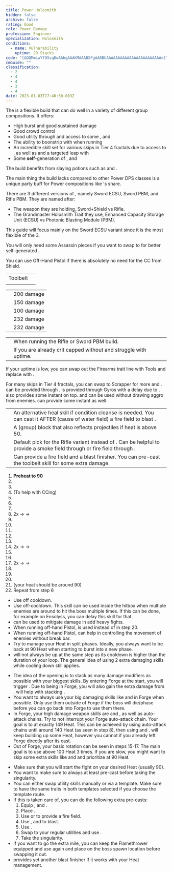 ```yaml
---
title: Power Holosmith
hidden: false
archive: false
rating: Good
role: Power Damage
profession: Engineer
specialization: Holosmith
conditions:
  - name: Vulnerability
    uptime: 20 Stacks
code: "[&DQMmLwY7OSsqDwAAhgAAAKMAAABXFgAA8BUAAAAAAAAAAAAAAAAAAAAAAAA=]"
cmGuide: ""
classification:
  - 2
  - 4
  - 4
  - 3
  - 4
date: 2023-01-03T17:40:50.083Z
---
```


The <Specialization text="Power Holosmith" name="Holosmith"/> is a flexible build that can do well in a variety of different group compositions.
It offers:

- High burst and good sustained damage
- Good crowd control
- Good utility through <Condition name="Vulnerability"/> and access to some <Condition name="Blinded"/>, <Condition name="Crippled"/> and <Condition name="Immobile"/>
- The ability to boonstrip with <Skill name="Detonate Mine Field"/> when running <Skill name="Throw Mine"/>
- An incredible skill set for various skips in Tier 4 fractals due to access to <Effect name="Stealth"/>, as well as <Effect name="Superspeed"/> and a targeted leap with <Skill name="Jump Shot"/>
- Some **self**-generation of <Boon name="Might"/>, <Boon name="Quickness"/> and <Boon name="Fury"/>

The build benefits from slaying potions such as <Item name="Powerful Potion of slaying scarlets armies"/> and <Item name="Impact" type="Sigil"/>.

The main thing the build lacks compared to other Power DPS classes is a unique party buff for Power compositions like <Specialization text="Power Dragonhunter" name="Dragonhunter"/>'s <Skill name="Bane Signet"/> share.

There are 3 different versions of <Specialization text="Power Holosmith" name="Holosmith"/>, namely Sword ECSU, Sword PBM, and Rifle PBM. They are named after:

- The weapon they are holding, Sword+Shield vs Rifle.
- The Grandmaster Holosmith Trait they use, Enhanced Capacity Storage Unit (ECSU) vs Photonic Blasting Module (PBM).

This guide will focus mainly on the Sword ECSU variant since it is the most flexible of the 3.

<Divider text="Equipment"/>

<CharacterWithAr>  
<Character title="Power Holosmith" gear='{"attributes":{"profession":"Engineer","specialization":"Holosmith","data":{"Health":20522,"Armor":2343,"Power":3630,"Precision":1961,"Toughness":1225,"Vitality":1460,"Ferocity":1606,"Condition Damage":750,"Expertise":0,"Concentration":225,"Healing Power":0,"Agony Resistance":150,"Condition Duration":0,"Boon Duration":0.15,"Critical Chance":1.0576190476190477,"Critical Damage":2.570666666666667,"Power Coefficient":3260,"Power2 Coefficient":0,"Burning Coefficient":2.51,"Bleeding Coefficient":13.24,"Poison Coefficient":2.62,"Torment Coefficient":0,"Confusion Coefficient":0,"Flat DPS":0,"Bleeding Duration":0.33,"Siphon Base Coefficient":139.75,"Effective Power":32151.980456336667,"NonCrit Effective Power":12507.25380822225,"Power DPS":40360.206502756075,"Power2 DPS":0,"Siphon DPS":139.75,"Bleeding Damage":96.3125,"Bleeding Stacks":17.6092,"Bleeding DPS":1695.986075,"Burning Damage":355.421875,"Burning Stacks":2.51,"Burning DPS":892.1089062499999,"Confusion Damage":118.665625,"Confusion Stacks":0,"Confusion DPS":0,"Poison Damage":112.84375,"Poison Stacks":2.62,"Poison DPS":295.650625,"Torment Damage":142.74375,"Torment Stacks":0,"Torment DPS":0,"Damage":43383.70210900607,"Effective Health":95687653.7313433,"Survivability":48646.49401695135,"Effective Healing":390,"Healing":390}},"armor":{"weight":"Medium","helmAffix":"Berserker","helmRuneId":24836,"helmRune":"Scholar","helmRuneCount":6,"helmInfusionId":37131,"shouldersAffix":"Berserker","shouldersRuneId":24836,"shouldersRune":"Scholar","shouldersRuneCount":6,"shouldersInfusionId":37131,"coatAffix":"Berserker","coatRuneId":24836,"coatRune":"Scholar","coatRuneCount":6,"coatInfusionId":37131,"glovesAffix":"Berserker","glovesRuneId":24836,"glovesRune":"Scholar","glovesRuneCount":6,"glovesInfusionId":37131,"leggingsAffix":"Berserker","leggingsRuneId":24836,"leggingsRune":"Scholar","leggingsRuneCount":6,"leggingsInfusionId":37131,"bootsAffix":"Berserker","bootsRuneId":24836,"bootsRune":"Scholar","bootsRuneCount":6,"bootsInfusionId":37131},"weapon":{"weapon1MainId":30699,"weapon1MainType":"Sword","weapon1MainSigil1Id":24615,"weapon1MainAffix":"Berserker","weapon1MainInfusion1Id":37131,"weapon1OffId":30696,"weapon1OffType":"Shield","weapon1OffSigilId":24868,"weapon1OffAffix":"Berserker","weapon1OffInfusionId":37131,"weapon2MainInfusion2Id":37131,"weapon2MainSigil2Id":24868},"backAndTrinket":{"backItemAffix":"Berserker","backItemInfusion1Id":37131,"backItemInfusion2Id":37131,"amuletAffix":"Berserker","ring1Affix":"Berserker","ring1Infusion1Id":37131,"ring1Infusion2Id":37131,"ring1Infusion3Id":37131,"ring2Affix":"Berserker","ring2Infusion1Id":37131,"ring2Infusion2Id":37131,"ring2Infusion3Id":37131,"accessory1Affix":"Berserker","accessory1InfusionId":37131,"accessory2Affix":"Berserker","accessory2InfusionId":37131},"consumables":{"foodId":91805,"utilityId":77569},"skills":{"healId":21659,"utility1Id":5805,"utility2Id":6161,"utility3Id":42842,"eliteId":42009},"assumedBuffs":{"value":[{"id":"might","type":"Boon"},{"id":"fury","type":"Boon"},{"id":"protection","type":"Boon"},{"id":"vulnerability","type":"Condition"},{"id":"jade-bot","gw2id":96613,"type":"Item"},{"id":"omnipotion","gw2id":79722,"type":"Item"}]},"traits":{"selection":[[1914,1923,526],[1882,1892,1947],[2106,2152,2137]],"lines":[38,6,57]}}'>

You will only need some Assassin pieces if you want to swap to <Trait name="Sanguine Array"/> for better self-generated <Boon name="Might"/>.

You can use Off-Hand Pistol if there is absolutely no need for the CC from Shield.

</Character>
</CharacterWithAr>  



<Divider text="Build"/>



<Grid>
<GridItem sm="7">
<Traits traits1Id="38" traits1="Firearms" traits1SelectedIds="1914,1923,526" traits2Id="6" traits2="Explosives" traits2SelectedIds="1882,1892,1947" traits3Id="57" traits3="Holosmith" traits3SelectedIds="2106,2152,2137"/>

</GridItem>

<GridItem sm="5">
<Card title="Additional Skills">

|                                           |                                                                                                                                                                                                               |
| ----------------------------------------- | ------------------------------------------------------------------------------------------------------------------------------------------------------------------------------------------------------------- |
| Toolbelt                                  | <Skill id="21661" size="big" disableText/><Skill id="6172" size="big" disableText/><Skill id="6164" size="big" disableText/><Skill id="42163" size="big" disableText/>                                        |
| <Skill id="6020" size="big" disableText/> | <Skill id="5806" size="big" disableText/><Skill id="5807" size="big" disableText/><Skill id="5808" size="big" disableText/><Skill id="5809" size="big" disableText/><Skill id="5810" size="big" disableText/> |

</Card>

<Card title="CC skills">

|                                    |            |
| ---------------------------------- | ---------- |
| <Skill id="21661"/>                | 200 damage |
| <Skill name="Magnetic Inversion"/> | 150 damage |
| <Skill id="6057"/>                 | 100 damage |
| <Skill id="42009"/>                | 232 damage |
| <Skill id="42521"/>                | 232 damage |

</Card>

</GridItem>
</Grid>

<Grid>

<GridItem sm="7">
<Card title="Situational Traits">

|                                                                 |                                                                                                                    |
| --------------------------------------------------------------- | ------------------------------------------------------------------------------------------------------------------ |
| <Trait name="Photonic Blasting Module" size="big" disableText/> | When running the Rifle or Sword PBM build.                                                                         |
| <Trait name="Sanguine Array" size="big" disableText/>           | If you are already crit capped without <Trait name="High Caliber"/> and struggle with <Boon name="Might"/> uptime. |

<Traits traits1Id="21" traits1="Tools" traits1SelectedIds="532,512,1856" unembossed/>

If your <Boon name="Quickness"/> uptime is low, you can swap out the Firearms trait line with Tools and replace <Skill id="5805"/> with <Skill id="43739"/>.

<Traits traits1="Scrapper" traits1Selected="Gyroscopic Acceleration" unembossed />

For many skips in Tier 4 fractals, you can swap to Scrapper for more <Effect name="Stealth"/> and <Effect name="Superspeed"/>. <Effect name="Stealth"/> can be provided through <Skill name="Sneak Gyro"/>. <Effect name="Superspeed"/> is provided through Gyros with a delay due to <Trait name="Gyroscopic Acceleration"/>. <Skill name="Medic Gyro"/> also provides some instant <Effect name="Superspeed"/> on top. <Skill name="Bulwark Gyro"/> and <Skill name="Purge Gyro"/> can be used without drawing aggro from enemies. <Skill name="Bypass Coating"/> can provide some instant <Effect name="Superspeed"/> as well.
</Card>
</GridItem>

<GridItem sm="5">
<Card title="Situational Skills">

|                                                     |                                                                                                                                                                                                         |
| --------------------------------------------------- | ------------------------------------------------------------------------------------------------------------------------------------------------------------------------------------------------------- |
| <Skill id="5857" size="big" disableText/>           | An alternative heal skill if condition cleanse is needed. You can cast it AFTER (cause of water field) a fire field to blast <Boon name="might"/>.                                                      |
| <Skill id="43739" size="big" disableText/>          | A (group) block that also reflects projectiles if heat is above 50.                                                                                                                                     |
| <Skill name="Bomb Kit" size="big" disableText/>     | Default pick for the Rifle variant instead of <Skill name="Rifle Turret"/>. Can be helpful to provide a smoke field through <Skill name="Smoke Bomb"/> or fire field through <Skill name="Fire Bomb"/>. |
| <Skill name="Flamethrower" size="big" disableText/> | Can provide a fire field and a blast finisher. You can pre-cast the toolbelt skill <Skill name="Incendiary Ammo"/> for some extra damage.                                                               |

</Card>

</GridItem>
</Grid>

<Divider text="Rotation/Skill Usage"/>

<Grid>
<GridItem sm="6">
<Card title="Rotation">

1.  **Preheat to 90**
2.  <Skill name="Laser Disk" profession="Engineer"/>
3.  <Skill name="engage Photon Forge" profession="Engineer"/>
4.  <Skill name="Prime light beam" profession="Engineer"/> (To help with CCing)
5.  <Skill name="Grenade Barrage" profession="Engineer"/>
6.  <Skill name="Corona Burst" profession="Engineer"/>
7.  <Skill name="Photon Blitz" profession="Engineer"/>
8.  2x <Skill name="Light Strike" profession="Engineer"/> -> <Skill name="Bright Slash" profession="Engineer"/> -> <Skill name="Flash Cutter" profession="Engineer"/>
9.  <Skill name="Corona Burst" profession="Engineer"/>
10. <Skill name="Deactivate Photon Forge" profession="Engineer"/>
11. <Skill name="Refraction Cutter" profession="Engineer"/>
12. <Skill name="Shrapnel Grenade" profession="Engineer"/>
13. <Skill name="Poison Grenade" profession="Engineer"/>
14. 2x <Skill name="Sun Edge" profession="Engineer"/> -> <Skill name="Sun Ripper" profession="Engineer"/> -> <Skill name="Gleam Saber" profession="Engineer"/>
15. <Skill name="Refraction Cutter" profession="Engineer"/>
16. <Skill name="Shrapnel Grenade" profession="Engineer"/>
17. 2x <Skill name="Sun Edge" profession="Engineer"/> -> <Skill name="Sun Ripper" profession="Engineer"/> -> <Skill name="Gleam Saber" profession="Engineer"/>
18. <Skill name="Refraction Cutter" profession="Engineer"/>
19. <Skill name="Shrapnel Grenade" profession="Engineer"/>
20. <Skill name="Freeze Grenade" profession="Engineer"/>
21. <Skill name="engage Photon Forge" profession="Engineer"/> (your heat should be around 90)
22. Repeat from step 6

</Card>
<Card title="Notes">

- Use <Skill id="6178"/> off cooldown.
- Use <Skill id="42163"/> off-cooldown. This skill can be used inside the hitbox when multiple enemies are around to hit the boss multiple times. If this can be done, for example on Ensolyss, you can delay this skill for that.
- <Skill id="5808"/> can be used to mitigate damage in add heavy fights.
- When running off-hand Pistol, <Skill name="Blowtorch"/> is used instead of <Skill name="Freeze Grenade"/> in step 20.
- When running off-hand Pistol, <Skill id="5830"/> can help in controlling the movement of enemies without break bar.
- Try to manage your Heat in split phases. Ideally, you always want to be back at 90 Heat when starting to burst into a new phase.
- <Skill name="Poison Grenade" profession="Engineer"/> will not always be up at the same step as its cooldown is higher than the duration of your loop. The general idea of using 2 extra damaging skills while cooling down still applies.

</Card>

</GridItem>
<GridItem sm="6">

<Card title="Rotation Explanation">

- The idea of the opening is to stack as many damage modifiers as possible with your biggest skills. By entering Forge at the start, you will trigger <Trait name="Solar Focusing Lens"/>. Due to being in Forge, you will also gain the extra damage from <Trait name="Lasers Edge"/>. <Skill name="Grenade Barrage"/> will help with stacking <Trait name="Explosive Temper"/>.
- You want to always use your big damaging skills like <Skill name="Laser Disk"/> and <Skill name="Prime Light Beam"/> in Forge when possible. Only use them outside of Forge if the boss will die/phase before you can go back into Forge to use them there.
- In Forge, your high damage weapon skills are <Skill name="Corona Burst"/> and <Skill name="Photon Blitz"/>, as well as auto-attack chains. Try to not interrupt your Forge auto-attack chain. Your goal is to <Skill name="Deactivate Photon forge"/> at exactly 149 Heat. This can be achieved by using auto-attack chains until around 140 Heat (as seen in step 8), then using <Skill name="Corona Burst"/> and <Skill name="Deactivate Photon forge"/>. <Skill name="Corona Burst"/> will keep building up some Heat, however you cannot <Skill id="44386"/> if you already left Forge directly after its cast.
- Out of Forge, your basic rotation can be seen in steps 15-17. The main goal is to use <Skill name="Refraction Cutter"/> above 100 Heat 3 times. If you are slow, you might want to skip some extra skills like <Skill name="Poison Grenade"/> and <Skill name="Freeze Grenade"/> and prioritize <Skill name="Engage Photon Forge"/> at 90 Heat.

</Card>

<Card title="Pre-Casting">

- Make sure that you will start the fight on your desired Heat (usually 90).
- You want to make sure to always at least pre-cast <Skill name="Laser Disk"/> before taking the singularity.
- You can either swap utility skills manually or via a template. Make sure to have the same traits in both templates selected if you choose the template route.
- If this is taken care of, you can do the following extra pre-casts:
  1. Equip <Skill name="Thumper Turret"/>, <Skill name="Bomb Kit"/> and <Skill name="Flamethrower"/>.
  2. Place <Skill name="Big Ol Bomb"/>.
  3. Use <Skill name="Fire Bomb"/> or <Skill name="Napalm"/> to provide a fire field.
  4. Use <Skill name="Rumble"/>, <Skill name="Flame Blast"/> and <Skill name="Magnetic Inversion"/> to blast.
  5. Use <Skill name="Incendiary Ammo"/>.
  6. Swap to your regular utilities and use <Skill name="Laser Disk"/>.
  7. Take the singularity.
- If you want to go the extra mile, you can keep the Flamethrower equipped and use <Skill name="Incendiary Ammo"/> again and place <Skill name="Napalm"/> on the boss spawn location before swapping it out.
- <Skill name="Holographic Shockwave"/> provides yet another blast finisher if it works with your Heat management.

</Card>

</GridItem>
</Grid>
